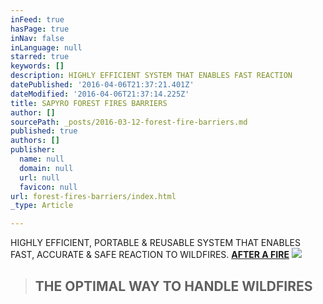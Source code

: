 ```yaml
---
inFeed: true
hasPage: true
inNav: false
inLanguage: null
starred: true
keywords: []
description: HIGHLY EFFICIENT SYSTEM THAT ENABLES FAST REACTION
datePublished: '2016-04-06T21:37:21.401Z'
dateModified: '2016-04-06T21:37:14.225Z'
title: SAPYRO FOREST FIRES BARRIERS
author: []
sourcePath: _posts/2016-03-12-forest-fire-barriers.md
published: true
authors: []
publisher:
  name: null
  domain: null
  url: null
  favicon: null
url: forest-fires-barriers/index.html
_type: Article

---
```

HIGHLY EFFICIENT, PORTABLE & REUSABLE SYSTEM THAT ENABLES FAST, ACCURATE & SAFE REACTION TO WILDFIRES. **[AFTER A FIRE][0]**
![](https://the-grid-user-content.s3-us-west-2.amazonaws.com/26aa37c8-e514-4576-a0ad-1aa6421b2495.jpg)

> ## THE OPTIMAL WAY TO HANDLE WILDFIRES



[0]: https://www.youtube.com/watch?v=8RQqWz9WJc0&nohtml5=False